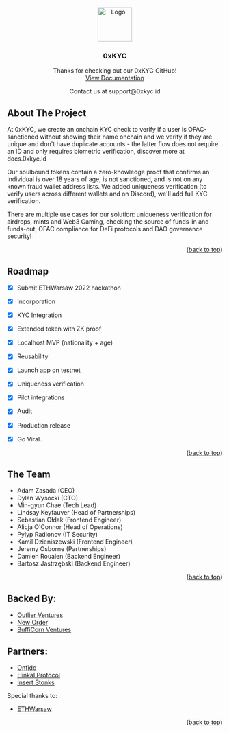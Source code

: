 <!-- Improved compatibility of back to top link: See: https://github.com/othneildrew/Best-README-Template/pull/73 -->
<a name="readme-top"></a>
<!--
*** Thanks for checking out the Best-README-Template. If you have a suggestion
*** that would make this better, please fork the repo and create a pull request
*** or simply open an issue with the tag "enhancement".
*** Don't forget to give the project a star!
*** Thanks again! Now go create something AMAZING! :D
-->


<!-- PROJECT LOGO -->
<br />
<div align="center">
  <a href="https://0xkyc.id/">
    <img src="https://image-hosting-0xkyc.s3.amazonaws.com/logo.png" alt="Logo" width="80" height="80">
  </a>

  <h3 align="center">0xKYC</h3>

  <p align="center">
    Thanks for checking out our 0xKYC GitHub!
    <br />
    <a href="https://docs.0xkyc.id/">View Documentation</a>
    
  </p>
    Contact us at support@0xkyc.id
</div>


<!-- ABOUT THE PROJECT -->
## About The Project

At 0xKYC, we create an onchain KYC check to verify if a user is OFAC-sanctioned without showing their name onchain and we verify if they are unique and don't have duplicate accounts - the latter flow does not require an ID and only requires biometric verification, discover more at docs.0xkyc.id

Our soulbound tokens contain a zero-knowledge proof that confirms an individual is over 18 years of age, is not sanctioned, and is not on any known fraud wallet address lists. We added uniqueness verification (to verify users across different wallets and on Discord), we'll add full KYC verification.

There are multiple use cases for our solution: uniqueness verification for airdrops, mints and Web3 Gaming, checking the source of funds-in and funds-out, OFAC compliance for DeFi protocols and DAO governance security!

<p align="right">(<a href="#readme-top">back to top</a>)</p>


<!-- ROADMAP -->
## Roadmap

- [x] Submit ETHWarsaw 2022 hackathon
- [x] Incorporation
- [x] KYC Integration
- [x] Extended token with ZK proof
- [x] Localhost MVP (nationality + age)
- [x] Reusability
- [x] Launch app on testnet
- [x] Uniqueness verification
- [x] Pilot integrations
- [x] Audit
- [x] Production release
- [x] Go Viral...


<p align="right">(<a href="#readme-top">back to top</a>)</p>

## The Team 

- Adam Zasada (CEO)
- Dylan Wysocki (CTO)
- Min-gyun Chae (Tech Lead)
- Lindsay Keyfauver (Head of Partnerships)
- Sebastian Ołdak (Frontend Engineer)
- Alicja O'Connor (Head of Operations)
- Pylyp Radionov (IT Security)
- Kamil Dzieniszewski (Frontend Engineer)
- Jeremy Osborne (Partnerships)
- Damien Roualen (Backend Engineer)
- Bartosz Jastrzębski (Backend Engineer)


<p align="right">(<a href="#readme-top">back to top</a>)</p>


<!-- ACKNOWLEDGMENTS -->
## Backed By:

* [Outlier Ventures](https://outlierventures.io/)
* [New Order](https://neworder.network/)
* [BuffiCorn Ventures](https://bufficorn.ventures/)

## Partners:

* [Onfido](https://onfido.com/press-release/0xkyc-partners-with-onfido-to-provide-fraud-protection-protocols-on-blockchain-and-in-the-metaverse/)
* [Hinkal Protocol](https://medium.com/0xkyc/0xkyc-hinkal-protocol-partnership-pioneering-a-secure-private-future-for-defi-2f40197be2b6)
* [Insert Stonks](https://outlierventures.io/article/securing-the-open-metaverse-0xkyc-and-insert-stonks-collaborate-to-tackle-fraud/)


Special thanks to:

* [ETHWarsaw](https://www.ethwarsaw.dev/)

<p align="right">(<a href="#readme-top">back to top</a>)</p>



<!-- MARKDOWN LINKS & IMAGES -->
<!-- https://www.markdownguide.org/basic-syntax/#reference-style-links -->
[contributors-shield]: https://img.shields.io/github/contributors/othneildrew/Best-README-Template.svg?style=for-the-badge
[contributors-url]: https://github.com/othneildrew/Best-README-Template/graphs/contributors
[forks-shield]: https://img.shields.io/github/forks/othneildrew/Best-README-Template.svg?style=for-the-badge
[forks-url]: https://github.com/othneildrew/Best-README-Template/network/members
[stars-shield]: https://img.shields.io/github/stars/othneildrew/Best-README-Template.svg?style=for-the-badge
[stars-url]: https://github.com/othneildrew/Best-README-Template/stargazers
[issues-shield]: https://img.shields.io/github/issues/othneildrew/Best-README-Template.svg?style=for-the-badge
[issues-url]: https://github.com/othneildrew/Best-README-Template/issues
[license-shield]: https://img.shields.io/github/license/othneildrew/Best-README-Template.svg?style=for-the-badge
[license-url]: https://github.com/othneildrew/Best-README-Template/blob/master/LICENSE.txt
[linkedin-shield]: https://img.shields.io/badge/-LinkedIn-black.svg?style=for-the-badge&logo=linkedin&colorB=555
[linkedin-url]: https://linkedin.com/in/othneildrew
[product-screenshot]: images/screenshot.png
[Next.js]: https://img.shields.io/badge/next.js-000000?style=for-the-badge&logo=nextdotjs&logoColor=white
[Next-url]: https://nextjs.org/
[React.js]: https://img.shields.io/badge/React-20232A?style=for-the-badge&logo=react&logoColor=61DAFB
[React-url]: https://reactjs.org/
[Vue.js]: https://img.shields.io/badge/Vue.js-35495E?style=for-the-badge&logo=vuedotjs&logoColor=4FC08D
[Vue-url]: https://vuejs.org/
[Angular.io]: https://img.shields.io/badge/Angular-DD0031?style=for-the-badge&logo=angular&logoColor=white
[Angular-url]: https://angular.io/
[Svelte.dev]: https://img.shields.io/badge/Svelte-4A4A55?style=for-the-badge&logo=svelte&logoColor=FF3E00
[Svelte-url]: https://svelte.dev/
[Laravel.com]: https://img.shields.io/badge/Laravel-FF2D20?style=for-the-badge&logo=laravel&logoColor=white
[Laravel-url]: https://laravel.com
[Bootstrap.com]: https://img.shields.io/badge/Bootstrap-563D7C?style=for-the-badge&logo=bootstrap&logoColor=white
[Bootstrap-url]: https://getbootstrap.com
[JQuery.com]: https://img.shields.io/badge/jQuery-0769AD?style=for-the-badge&logo=jquery&logoColor=white
[JQuery-url]: https://jquery.com 
